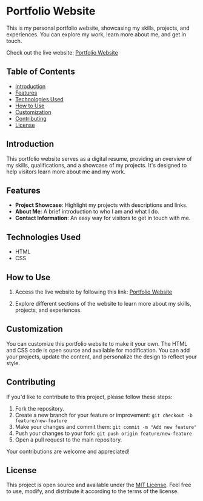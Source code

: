 # Portfolio Website

This is my personal portfolio website, showcasing my skills, projects, and experiences. You can explore my work, learn more about me, and get in touch.

Check out the live website: [Portfolio Website](https://practice-portfolio-htmlcss.netlify.app/)

## Table of Contents

- [Introduction](#introduction)
- [Features](#features)
- [Technologies Used](#technologies-used)
- [How to Use](#how-to-use)
- [Customization](#customization)
- [Contributing](#contributing)
- [License](#license)

## Introduction

This portfolio website serves as a digital resume, providing an overview of my skills, qualifications, and a showcase of my projects. It's designed to help visitors learn more about me and my work.

## Features

- **Project Showcase**: Highlight my projects with descriptions and links.
- **About Me**: A brief introduction to who I am and what I do.
- **Contact Information**: An easy way for visitors to get in touch with me.

## Technologies Used

- HTML
- CSS

## How to Use

1. Access the live website by following this link: [Portfolio Website](https://practice-portfolio-htmlcss.netlify.app/)

2. Explore different sections of the website to learn more about my skills, projects, and experiences.

## Customization

You can customize this portfolio website to make it your own. The HTML and CSS code is open source and available for modification. You can add your projects, update the content, and personalize the design to reflect your style.

## Contributing

If you'd like to contribute to this project, please follow these steps:

1. Fork the repository.
2. Create a new branch for your feature or improvement: `git checkout -b feature/new-feature`
3. Make your changes and commit them: `git commit -m "Add new feature"`
4. Push your changes to your fork: `git push origin feature/new-feature`
5. Open a pull request to the main repository.

Your contributions are welcome and appreciated!

## License

This project is open source and available under the [MIT License](LICENSE). Feel free to use, modify, and distribute it according to the terms of the license.
